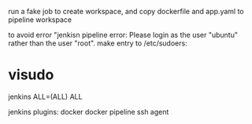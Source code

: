 run a fake job to create workspace, and copy dockerfile and app.yaml to pipeline workspace

to avoid error "jenkisn pipeline error: Please login as the user "ubuntu" rather than the user "root".
make entry to /etc/sudoers: 
# visudo
jenkins ALL=(ALL) ALL

jenkins plugins:
docker 
docker pipeline
ssh agent


